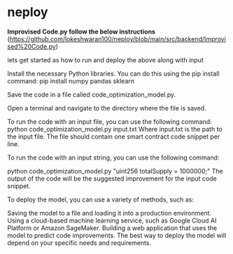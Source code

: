 # neploy

 **Improvised Code.py follow the below instructions** (https://github.com/lokeshwaran100/neploy/blob/main/src/backend/Improvised%20Code.py)
 
 lets get started as how to run and deploy the above along with input 

Install the necessary Python libraries. You can do this using the pip install command:
pip install numpy pandas sklearn

Save the code in a file called code_optimization_model.py.

Open a terminal and navigate to the directory where the file is saved.

To run the code with an input file, you can use the following command:
python code_optimization_model.py input.txt
Where input.txt is the path to the input file. The file should contain one smart contract code snippet per line.

To run the code with an input string, you can use the following command:

python code_optimization_model.py "uint256 totalSupply = 1000000;"
The output of the code will be the suggested improvement for the input code snippet.

To deploy the model, you can use a variety of methods, such as:

Saving the model to a file and loading it into a production environment.
Using a cloud-based machine learning service, such as Google Cloud AI Platform or Amazon SageMaker.
Building a web application that uses the model to predict code improvements.
The best way to deploy the model will depend on your specific needs and requirements.
